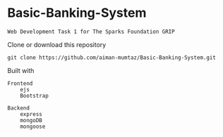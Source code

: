 # Basic-Banking-System
    Web Development Task 1 for The Sparks Foundation GRIP


Clone or download this repository

    git clone https://github.com/aiman-mumtaz/Basic-Banking-System.git


Built with

    Frontend
        ejs
        Bootstrap

    Backend
        express
        mongoDB
        mongoose
    